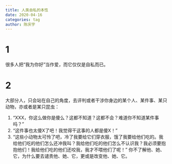 ```yaml
---
title: 人类自私的本性
date: 2020-04-16
categories: tag
author: 陈庆宇
---
```


# 1
很多人把“我为你好”当作爱，而它仅仅是自私而已。

# 2
大部分人，只会站在自己的角度，去评判或者干涉你身边的某个人、某件事、某只动物，亦或者是某只昆虫：

1. “XXX，你这么做你是傻么？这都不知道？这都不会？难道你不知道某件事吗？”
2. “这件事也太傻X了吧！我觉得干这事的人都是傻X！”
3. “这些小动物太可怜了吧，冷了我要给它们穿衣服，饿了我要给他们吃的。我给他们吃的他们怎么还冲我叫？我给他们吃的他们怎么不认识我？我必须要抱抱他们！我给他们吃的他们还咬我，我才不喂他们了呢！”
你不了解他、她、它，为什么要去谴责他、她、它，更或是改变他、她、它。



<Vssue />